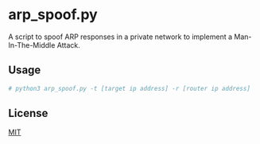 # arp_spoof.py
A script to spoof ARP responses in a private network to implement a Man-In-The-Middle Attack.

## Usage
```bash
# python3 arp_spoof.py -t [target ip address] -r [router ip address]
```

## License
[MIT](https://choosealicense.com/licenses/mit/)
